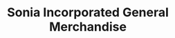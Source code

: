 ---
title: "Sonia Incorporated General Merchandise"
url: /monrovia/sonia-incorporated-general-merchandise/
shop: general
---
